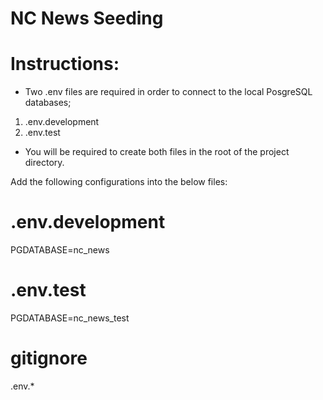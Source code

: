 # NC News Seeding

# Instructions:
- Two .env files are required in order to connect to the local PosgreSQL databases;
1. .env.development
2. .env.test 

- You will be required to create both files in the root of the project directory. 

Add the following configurations into the below files:

# .env.development 
PGDATABASE=nc_news

# .env.test
PGDATABASE=nc_news_test

# gitignore 
.env.*

